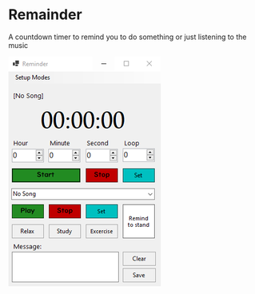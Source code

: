 # Remainder
 A countdown timer to remind you to do something or just listening to the music

![UI](readme-asset/UI.PNG)
